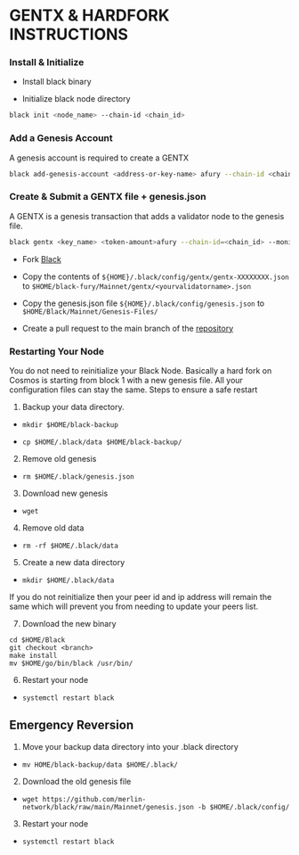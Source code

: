 # GENTX & HARDFORK INSTRUCTIONS

### Install & Initialize 

* Install black binary

* Initialize black node directory 
```bash
black init <node_name> --chain-id <chain_id>
```
### Add a Genesis Account
A genesis account is required to create a GENTX

```bash
black add-genesis-account <address-or-key-name> afury --chain-id <chain-id>
```
### Create & Submit a GENTX file + genesis.json
A GENTX is a genesis transaction that adds a validator node to the genesis file.
```bash
black gentx <key_name> <token-amount>afury --chain-id=<chain_id> --moniker=<your_moniker> --commission-max-change-rate=0.01 --commission-max-rate=0.10 --commission-rate=0.05 --details="<details here>" --security-contact="<email>" --website="<website>"
```
* Fork [Black](https://github.com/merlin-network/black)

* Copy the contents of `${HOME}/.black/config/gentx/gentx-XXXXXXXX.json` to `$HOME/black-fury/Mainnet/gentx/<yourvalidatorname>.json`

* Copy the genesis.json file `${HOME}/.black/config/genesis.json` to `$HOME/Black/Mainnet/Genesis-Files/`

* Create a pull request to the main branch of the [repository](https://github.com/merlin-network/black/Mainnet/gentx)

### Restarting Your Node

You do not need to reinitialize your Black Node. Basically a hard fork on Cosmos is starting from block 1 with a new genesis file. All your configuration files can stay the same. Steps to ensure a safe restart

1) Backup your data directory. 
* `mkdir $HOME/black-backup` 

* `cp $HOME/.black/data $HOME/black-backup/`

2) Remove old genesis 

* `rm $HOME/.black/genesis.json`

3) Download new genesis

* `wget`

4) Remove old data

* `rm -rf $HOME/.black/data`

5) Create a new data directory

* `mkdir $HOME/.black/data`

If you do not reinitialize then your peer id and ip address will remain the same which will prevent you from needing to update your peers list.

7) Download the new binary
```
cd $HOME/Black
git checkout <branch>
make install
mv $HOME/go/bin/black /usr/bin/
```


6) Restart your node

* `systemctl restart black`

## Emergency Reversion

1) Move your backup data directory into your .black directory 

* `mv HOME/black-backup/data $HOME/.black/`

2) Download the old genesis file

* `wget https://github.com/merlin-network/black/raw/main/Mainnet/genesis.json -b $HOME/.black/config/`

3) Restart your node

* `systemctl restart black`